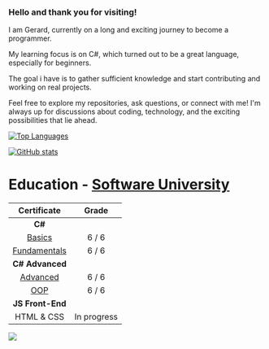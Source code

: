 ### Hello and thank you for visiting!

I am Gerard, currently on a long and exciting journey to become a programmer. 

My learning focus is on C#, which turned out to be a great language, especially for beginners.

The goal i have is to gather sufficient knowledge and start contributing and working on real projects. 

Feel free to explore my repositories, ask questions, or connect with me! I'm always up for discussions about coding, technology, and the exciting possibilities that lie ahead.

[![Top Languages](https://github-readme-stats.vercel.app/api/top-langs/?username=gerardsh&layout=compact&langs_count=10&exclude_repo=your-excluded-repo1,your-excluded-repo2&theme=tokyonight)](https://github.com/gerardsh/github-readme-stats)

[![GitHub stats](https://github-readme-stats.vercel.app/api?username=gerardsh&theme=tokyonight)](https://github.com/gerardsh/github-readme-stats)

# Education - [Software University](https://softuni.bg/curriculum)
| **Certificate** | **Grade** |
|:-----------------:|:-----------------:|
|**C#**
| [Basics](https://softuni.bg/certificates/details/204273/b246b2ae)  | 6 / 6 |
| [Fundamentals](https://softuni.bg/certificates/details/211876/bbbc78e8) | 6 / 6 |
|**C# Advanced**
| [Advanced](https://softuni.bg/certificates/details/217447/aa453284) |6 / 6 | 
| [OOP](https://softuni.bg/certificates/details/222714/bfd6d6f0) |6 / 6 | 
|**JS Front-End**
| HTML & CSS |In progress| 

![](https://komarev.com/ghpvc/?username=GerardSh&color=blueviolet&abbreviated=true&style=flat-square)
<!--
**GerardSh/GerardSh** is a ✨ _special_ ✨ repository because its `README.md` (this file) appears on your GitHub profile.

Here are some ideas to get you started:

- 🔭 I’m currently working on ...
- 🌱 I’m currently learning ...
- 👯 I’m looking to collaborate on ...
- 🤔 I’m looking for help with ...
- 💬 Ask me about ...
- 📫 How to reach me: ...
- 😄 Pronouns: ...
- ⚡ Fun fact: ...
-->

